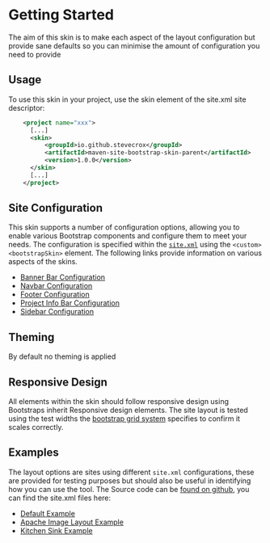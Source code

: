 # Getting Started

The aim of this skin is to make each aspect of the layout configuration but provide sane defaults so you can minimise the amount of configuration you need to provide

## Usage
  
To use this skin in your project, use the skin element of the site.xml site descriptor:

```xml
    <project name="xxx">
      [...]
      <skin>
          <groupId>io.github.stevecrox</groupId>
          <artifactId>maven-site-bootstrap-skin-parent</artifactId>
          <version>1.0.0</version>
      </skin>
      [...]
    </project>
```

## Site Configuration

This skin supports a number of configuration options, allowing you to enable various Bootstrap components and configure them to meet your needs. The configuration is specified within the [`site.xml`](https://maven.apache.org/doxia/doxia-sitetools/doxia-decoration-model/decoration.html) using the `<custom><bootstrapSkin>` element. The following links provide information on various aspects of the skins.

* [Banner Bar Configuration](bannerbar/bannerbar.md)
* [Navbar Configuration](navbar/navbar.md)
* [Footer Configuration](footer.md)
* [Project Info Bar Configuration](projectinfobar.md)
* [Sidebar Configuration](sidebar.md)

## Theming
By default no theming is applied


## Responsive Design
All elements within the skin should follow responsive design using Bootstraps inherit Responsive design elements. The site layout is tested using the test widths the [bootstrap grid system](https://getbootstrap.com/docs/5.0/layout/grid/) specifies to confirm it scales correctly.

## Examples

The layout options are sites using different `site.xml` configurations, these are provided for testing purposes but should also be useful in identifying how you can use the tool. The Source code can be [found on github](https://github.com/stevecrox/maven-site-bootstrap-skin), you can find the site.xml files here:
* [Default Example](https://github.com/stevecrox/maven-site-bootstrap-skin/blob/main/bootstrap-site-skin-example-parent/boostrap-site-skin-navbar/src/site/site.xml)
* [Apache Image Layout Example](https://github.com/stevecrox/maven-site-bootstrap-skin/blob/main/bootstrap-site-skin-example-parent/boostrap-site-skin-apache-options/src/site/site.xml)
* [Kitchen Sink Example](https://github.com/stevecrox/maven-site-bootstrap-skin/blob/main/bootstrap-site-skin-example-parent/boostrap-site-skin-all-options/src/site/site.xml)
